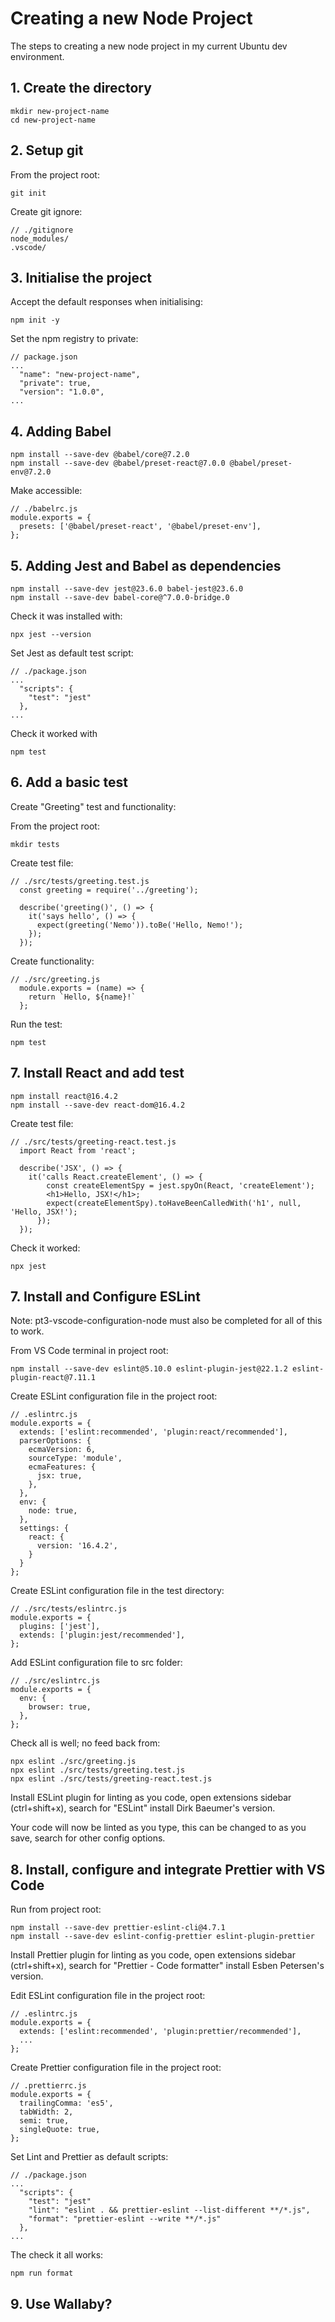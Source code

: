 # Creating a new Node Project
The steps to creating a new node project in my current Ubuntu dev environment.

## 1. Create the directory
```
mkdir new-project-name
cd new-project-name
```

## 2. Setup git
From the project root:
```
git init
```

Create git ignore:
```
// ./gitignore
node_modules/
.vscode/
```

## 3. Initialise the project
Accept the default responses when initialising:
```
npm init -y
```

Set the npm registry to private:
```
// package.json
...
  "name": "new-project-name",
  "private": true,
  "version": "1.0.0",
...
```

## 4. Adding Babel
```
npm install --save-dev @babel/core@7.2.0
npm install --save-dev @babel/preset-react@7.0.0 @babel/preset-env@7.2.0
```

Make accessible:
```
// ./babelrc.js
module.exports = {
  presets: ['@babel/preset-react', '@babel/preset-env'],
};
```

## 5. Adding Jest and Babel as dependencies
```
npm install --save-dev jest@23.6.0 babel-jest@23.6.0
npm install --save-dev babel-core@^7.0.0-bridge.0
```

Check it was installed with:
```
npx jest --version
```

Set Jest as default test script:
```
// ./package.json
...
  "scripts": {
    "test": "jest"
  },
...
```

Check it worked with
```
npm test
```

## 6. Add a basic test
Create "Greeting" test and functionality:

From the project root:
```
mkdir tests
```

Create test file:
```
// ./src/tests/greeting.test.js
  const greeting = require('../greeting');

  describe('greeting()', () => {
    it('says hello', () => {
      expect(greeting('Nemo')).toBe('Hello, Nemo!');
    });
  });      
```

Create functionality:
```
// ./src/greeting.js
  module.exports = (name) => {
    return `Hello, ${name}!`
  };      
```

Run the test:
```
npm test
```

## 7. Install React and add test
```
npm install react@16.4.2
npm install --save-dev react-dom@16.4.2
```

Create test file:
```
// ./src/tests/greeting-react.test.js
  import React from 'react';

  describe('JSX', () => {
    it('calls React.createElement', () => {
        const createElementSpy = jest.spyOn(React, 'createElement');
        <h1>Hello, JSX!</h1>;
        expect(createElementSpy).toHaveBeenCalledWith('h1', null, 'Hello, JSX!');
      });    
  });      
```

Check it worked:
```
npx jest
```

## 7. Install and Configure ESLint
Note: pt3-vscode-configuration-node must also be completed for all of this to work.

From VS Code terminal in project root:
```
npm install --save-dev eslint@5.10.0 eslint-plugin-jest@22.1.2 eslint-plugin-react@7.11.1
```

Create ESLint configuration file in the project root:
```
// .eslintrc.js
module.exports = {
  extends: ['eslint:recommended', 'plugin:react/recommended'],
  parserOptions: {
    ecmaVersion: 6,
    sourceType: 'module',
    ecmaFeatures: {
      jsx: true,
    },
  },
  env: {
    node: true,
  },
  settings: {
    react: {
      version: '16.4.2',
    }
  }
};
```

Create ESLint configuration file in the test directory:
```
// ./src/tests/eslintrc.js
module.exports = {
  plugins: ['jest'],
  extends: ['plugin:jest/recommended'],
};
```

Add ESLint configuration file to src folder:
```
// ./src/eslintrc.js
module.exports = {
  env: {
    browser: true,
  },
};
```

Check all is well; no feed back from:
```
npx eslint ./src/greeting.js
npx eslint ./src/tests/greeting.test.js
npx eslint ./src/tests/greeting-react.test.js
```

Install ESLint plugin for linting as you code, open extensions
sidebar (ctrl+shift+x), search for "ESLint" install Dirk Baeumer's version.

Your code will now be linted as you type, this can be changed to as you save, search for other config options.

## 8. Install, configure and integrate Prettier with VS Code
Run from project root:
```
npm install --save-dev prettier-eslint-cli@4.7.1
npm install --save-dev eslint-config-prettier eslint-plugin-prettier
```

Install Prettier plugin for linting as you code, open extensions
sidebar (ctrl+shift+x), search for "Prettier - Code formatter" install Esben Petersen's version.

Edit ESLint configuration file in the project root:
```
// .eslintrc.js
module.exports = {
  extends: ['eslint:recommended', 'plugin:prettier/recommended'],
  ...
};
```



Create Prettier configuration file in the project root:
```
// .prettierrc.js
module.exports = {
  trailingComma: 'es5',
  tabWidth: 2,
  semi: true,
  singleQuote: true,
};
```

Set Lint and Prettier as default scripts:
```
// ./package.json
...
  "scripts": {
    "test": "jest"
    "lint": "eslint . && prettier-eslint --list-different **/*.js",
    "format": "prettier-eslint --write **/*.js"    
  },
...
```
The check it all works:
```
npm run format
```

## 9. Use Wallaby?
